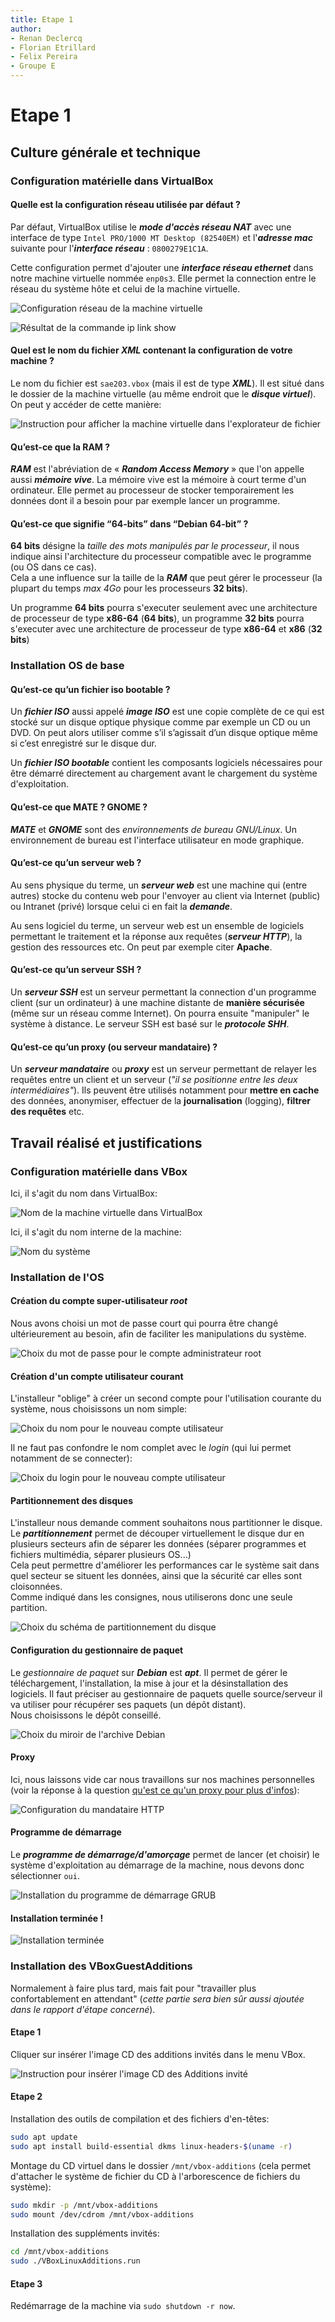 ```yaml
---
title: Etape 1
author:
- Renan Declercq
- Florian Etrillard
- Felix Pereira
- Groupe E
---
```


# Etape 1

## Culture générale et technique

### Configuration matérielle dans VirtualBox

#### Quelle est la configuration réseau utilisée par défaut ?

Par défaut, VirtualBox utilise le ***mode d'accès réseau NAT*** avec une interface de type `Intel PRO/1000 MT Desktop (82540EM)` et l'***adresse mac*** suivante pour l'***interface réseau*** : `0800279E1C1A`.  

Cette configuration permet d'ajouter une ***interface réseau ethernet*** dans notre machine virtuelle nommée `enp0s3`.  Elle permet la connection entre le réseau du système hôte et celui de la machine virtuelle.

![Configuration réseau de la machine virtuelle](images/2022-04-02-12-37-26.png)

![Résultat de la commande ip link show](images/2022-04-02-12-32-42.png)

#### Quel est le nom du fichier ***XML*** contenant la configuration de votre machine ?

Le nom du fichier est `sae203.vbox` (mais il est de type ***XML***). Il est situé dans le dossier de la machine virtuelle (au même endroit que le ***disque virtuel***).  
On peut y accéder de cette manière:  

![Instruction pour afficher la machine virtuelle dans l'explorateur de fichier](images/2022-04-02-11-37-10.png)

#### Qu’est-ce que la RAM ?

***RAM*** est l'abréviation de « ***Random Access Memory*** » que l'on appelle aussi ***mémoire vive***.
La mémoire vive est la mémoire à court terme d'un ordinateur.
Elle permet au processeur de stocker temporairement les données dont il a besoin pour par exemple lancer un programme.

#### Qu’est-ce que signifie “64-bits” dans “Debian 64-bit” ?

**64 bits** désigne la *taille des mots manipulés par le processeur*, il nous indique ainsi l'architecture du processeur compatible avec le programme (ou OS dans ce cas).  
Cela a une influence sur la taille de la ***RAM*** que peut gérer le processeur (la plupart du temps *max 4Go* pour les processeurs **32 bits**).  

Un programme **64 bits** pourra s'executer seulement avec une architecture de processeur de type **x86-64** (**64 bits**), un programme **32 bits** pourra s'executer avec une architecture de processeur de type **x86-64** et **x86** (**32 bits**)

### Installation OS de base

#### Qu’est-ce qu’un fichier iso bootable ?

Un ***fichier ISO*** aussi appelé ***image ISO*** est une copie complète de ce qui est stocké sur un disque optique physique comme par exemple un CD ou un DVD. On peut alors utiliser comme s’il s’agissait d’un disque optique même si c’est enregistré sur le disque dur.

Un ***fichier ISO bootable*** contient les composants logiciels nécessaires pour être démarré directement au chargement avant le chargement du système d'exploitation.

#### Qu’est-ce que MATE ? GNOME ?

***MATE*** et ***GNOME*** sont des *environnements de bureau GNU/Linux*. Un environnement de bureau est l'interface utilisateur en mode graphique.

#### Qu’est-ce qu’un serveur web ?

Au sens physique du terme, un ***serveur web*** est une machine qui (entre autres) stocke du contenu web pour l'envoyer au client via Internet (public) ou Intranet (privé) lorsque celui ci en fait la ***demande***.

Au sens logiciel du terme, un serveur web est un ensemble de logiciels permettant le traitement et la réponse aux requêtes (***serveur HTTP***), la gestion des ressources etc. On peut par exemple citer **Apache**.

#### Qu’est-ce qu’un serveur SSH ?

Un ***serveur SSH*** est un serveur permettant la connection d'un programme client (sur un ordinateur) à une machine distante de **manière sécurisée** (même sur un réseau comme Internet). On pourra ensuite "manipuler" le système à distance. Le serveur SSH est basé sur le ***protocole SHH***.

#### Qu’est-ce qu’un proxy (ou serveur mandataire) ?

Un ***serveur mandataire*** ou ***proxy*** est un serveur permettant de relayer les requêtes entre un client et un serveur (*"il se positionne entre les deux intermédiaires"*). Ils peuvent être utilisés notamment pour **mettre en cache** des données, anonymiser, effectuer de la **journalisation** (logging), **filtrer des requêtes** etc.

## Travail réalisé et justifications

### Configuration matérielle dans VBox

Ici, il s'agit du nom dans VirtualBox:

![Nom de la machine virtuelle dans VirtualBox](images/2022-04-02-10-10-50.png)

Ici, il s'agit du nom interne de la machine:

![Nom du système](images/2022-04-02-10-16-07.png)

### Installation de l'OS

#### Création du compte super-utilisateur *root*

Nous avons choisi un mot de passe court qui pourra être changé ultérieurement au besoin, afin de faciliter les manipulations du système.

![Choix du mot de passe pour le compte administrateur root](images/2022-04-02-10-30-42.png)

#### Création d'un compte utilisateur courant

L'installeur "oblige" à créer un second compte pour l'utilisation courante du système, nous choisissons un nom simple:

![Choix du nom pour le nouveau compte utilisateur](images/2022-04-02-10-44-39.png)

Il ne faut pas confondre le nom complet avec le *login* (qui lui permet notamment de se connecter):

![Choix du login pour le nouveau compte utilisateur](images/2022-04-02-10-44-14.png)

#### Partitionnement des disques

L'installeur nous demande comment souhaitons nous partitionner le disque. Le ***partitionnement*** permet de découper virtuellement le disque dur en plusieurs secteurs afin de séparer les données (séparer programmes et fichiers multimédia, séparer plusieurs OS...)  
Cela peut permettre d'améliorer les performances car le système sait dans quel secteur se situent les données, ainsi que la sécurité car elles sont cloisonnées.  
Comme indiqué dans les consignes, nous utiliserons donc une seule partition.

![Choix du schéma de partitionnement du disque](images/2022-04-02-10-48-46.png)

#### Configuration du gestionnaire de paquet

Le *gestionnaire de paquet* sur ***Debian*** est ***apt***. Il permet de gérer le téléchargement, l'installation, la mise à jour et la désinstallation des logiciels.
Il faut préciser au gestionnaire de paquets quelle source/serveur il va utiliser pour récupérer ses paquets (un dépôt distant).  
Nous choisissons le dépôt conseillé.

![Choix du miroir de l'archive Debian](images/2022-04-02-11-02-37.png)

#### Proxy

Ici, nous laissons vide car nous travaillons sur nos machines personnelles (voir la réponse à la question [qu'est ce qu'un proxy pour plus d'infos](#quest-ce-quun-proxy-ou-serveur-mandataire)):

![Configuration du mandataire HTTP](images/2022-04-02-11-25-51.png)

#### Programme de démarrage

Le ***programme de démarrage/d'amorçage*** permet de lancer (et choisir) le système d'exploitation  au démarrage de la machine, nous devons donc sélectionner `oui`.

![Installation du programme de démarrage GRUB](images/2022-04-02-11-53-45.png)

#### Installation terminée !

![Installation terminée](images/2022-04-02-12-18-11.png)

### Installation des VBoxGuestAdditions

Normalement à faire plus tard, mais fait pour "travailler plus confortablement en attendant" (*cette partie sera bien sûr aussi ajoutée dans le rapport d'étape concerné*).

#### Etape 1

Cliquer sur insérer l'image CD des additions invités dans le menu VBox.

![Instruction pour insérer l'image CD des Additions invité](images/2022-04-02-10-57-57.png)

#### Etape 2

Installation des outils de compilation et des fichiers d'en-têtes:

```bash
sudo apt update
sudo apt install build-essential dkms linux-headers-$(uname -r)
```

Montage du CD virtuel dans le dossier `/mnt/vbox-additions` (cela permet d'attacher le système de fichier du CD à l'arborescence de fichiers du système):

```bash
sudo mkdir -p /mnt/vbox-additions
sudo mount /dev/cdrom /mnt/vbox-additions
```

Installation des suppléments invités:

```bash
cd /mnt/vbox-additions
sudo ./VBoxLinuxAdditions.run
```

#### Etape 3

Redémarrage de la machine via `sudo shutdown -r now`.
